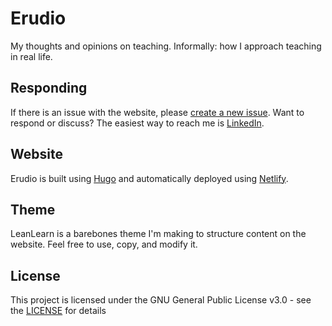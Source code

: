 # Erudio

My thoughts and opinions on teaching. Informally: how I approach teaching in real life.

## Responding
If there is an issue with the website, please [create a new issue](https://github.com/FosterSamuel/erudio/issues/new). Want to respond or discuss? The easiest way to reach me is [LinkedIn](https://www.linkedin.com/in/samuel-foster/).

## Website
Erudio is built using [Hugo](https://gohugo.io/) and automatically deployed using [Netlify](https://www.netlify.com/).

## Theme
LeanLearn is a barebones theme I'm making to structure content on the website. Feel free to use, copy, and modify it.

## License
This project is licensed under the GNU General Public License v3.0 - see the [LICENSE](LICENSE) for details
